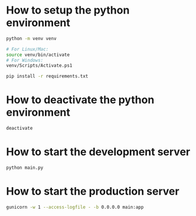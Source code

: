 # How to setup the python environment

```bash
python -m venv venv

# For Linux/Mac:
source venv/bin/activate
# For Windows:
venv/Scripts/Activate.ps1

pip install -r requirements.txt
```

# How to deactivate the python environment

```bash
deactivate
```

# How to start the development server

```bash
python main.py
```

# How to start the production server

```bash
gunicorn -w 1 --access-logfile - -b 0.0.0.0 main:app
```
